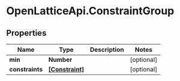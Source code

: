 # OpenLatticeApi.ConstraintGroup

## Properties

Name | Type | Description | Notes
------------ | ------------- | ------------- | -------------
**min** | **Number** |  | [optional] 
**constraints** | [**[Constraint]**](Constraint.md) |  | [optional] 


